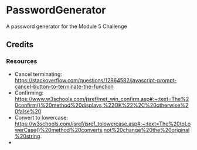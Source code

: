 # PasswordGenerator
A password generator for the Module 5 Challenge


## Credits

### Resources
* Cancel terminating: https://stackoverflow.com/questions/12864582/javascript-prompt-cancel-button-to-terminate-the-function 
* Confirming: https://www.w3schools.com/jsref/met_win_confirm.asp#:~:text=The%20confirm()%20method%20displays,%22OK%22%2C%20otherwise%20false%20.
* Convert to lowercase: https://w3schools.com/jsref/jsref_tolowercase.asp#:~:text=The%20toLowerCase()%20method%20converts,not%20change%20the%20original%20string.
* 

